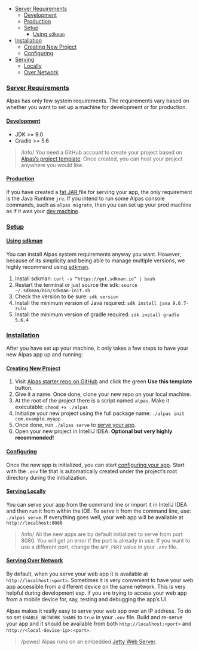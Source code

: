 - [Server Requirements](#server-requirements)
    - [Development](#development)
    - [Production](#production)
    - [Setup](#setup)
        - [Using `sdkman`](#using-sdkman)
- [Installation](#installation)
    - [Creating New Project](#creating-new-project)
    - [Configuring](#configuring)
- [Serving](#serving)
    - [Locally](#serving-locally)
    - [Over Network](#serving-over-network)

<a name="server-requirements"></a>
### [Server Requirements](#server-requirements)

Alpas has only few system requirements. The requirements vary based on whether you want to set up a machine for
development or for production.

<a name="development"></a>
#### [Development](#development)

<div class=“sublist”>

- JDK >= 9.0
- Gradle >= 5.6

> /info/ <span>You need a GitHub account to create your project based on [Alpas’s project template][template].
> Once created, you can host your project anywhere you would like.</span>

</div>

<a name="production"></a>
#### [Production](#production)

If you have created a [fat JAR ](https://stackoverflow.com/questions/19150811/what-is-a-fat-jar) file for serving your
app, the only requirement is the Java Runtime `jre`. If you intend to run some Alpas console commands, such as
`alpas migrate`, then you can set up your prod machine as if it was your [dev machine](#development).

<a name="setup"></a>
### [Setup](#setup)

<a name="using-sdkman"></a>
#### [Using sdkman](#using-sdkman)

You can install Alpas system requirements anyway you want. However, because of its simplicity and being able
to manage multiple versions, we highly recommend using [sdkman](https://sdkman.io/install).

<div class="ordered-list"> 

1. Install sdkman: `curl -s “https://get.sdkman.io” | bash`
2. Restart the terminal or just source the sdk: `source ~/.sdkman/bin/sdkman-init.sh`
2. Check the version to be sure: `sdk version`
3. Install the minimum version of Java required: `sdk install java 9.0.7-zulu`
4. Install the minimum version of gradle required: `sdk install gradle 5.6.4`

</div>

<a name="installation"></a>
### [Installation](#installation)

After you have set up your machine, it only takes a few steps to have your new Alpas app up and running:

<a name="creating-new-project"></a>
#### [Creating New Project](#creating-new-project)

<div class="ordered-list"> 

1. Visit [Alpas starter repo on GitHub][template] and click the green **Use this template** button.
2. Give it a name. Once done, clone your new repo on your local machine.
4. At the root of the project there is a script named `alpas`. Make it executable: `chmod +x ./alpas`
5. Initialize your new project using the full package name: `./alpas init com.example.myapp`
6. Once done, run `./alpas serve` to [serve your app](#serving-locally).
6. Open your new project in IntelliJ IDEA. **Optional but very highly recommended!**

</div>

<a name="configuring"></a>
#### [Configuring](#configuring)

Once the new app is initialized, you can start [configuring your app](/docs/configuration). Start with the
`.env` file that is automatically created under the project’s root directory during the initialization.

<a name="serving"></a>
<a name="serving-locally"></a>
#### [Serving Locally](#serving-locally)

You can serve your app from the command line or import it in IntellJ IDEA and then run it from within the IDE.
To serve it from the command line, use: `./alpas serve`. If everything goes well, your web app will be
available at `http://localhost:8080`

> /info/ <span>All the new apps are by default initialized to serve from port 8080. You will get an error
> if the port is already in use. If you want to use a different port, change the `APP_PORT` value in
> your `.env` file.</span>

<a name="serving-over-network"></a>
#### [Serving Over Network](#serving-over-network)

By default, when you serve your web app it is available at `http://localhost:<port>`. Sometimes it is
very convenient to have your web app accessible from a different device on the same network. This
is very helpful during development esp. if you are trying to access your web app from a mobile
device for, say, testing and debugging the app’s UI.

Alpas makes it really easy to serve your web app over an IP address. To do so set `ENABLE_NETWORK_SHARE`
to `true` in your `.env` file. Build and re-serve your app and it should be available from both
`http://localhost:<port>` and `http://<local-device-ip>:<port>`.

> /power/ <span>Alpas runs on an embedded [Jetty Web Server](https://www.eclipse.org/jetty/).

[template]: https://github.com/alpas/starter
